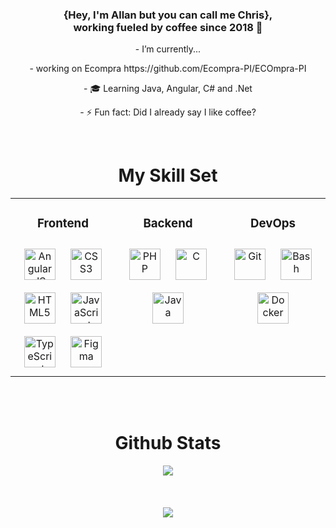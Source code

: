 

### <div align="center">{Hey, I'm Allan but you can call me Chris}, <br> working fueled by coffee since 2018 🚀</div>  
  
  
 <p align = "center"> - I’m currently... </p>
 
 <p align = "center">- working on Ecompra https://github.com/Ecompra-PI/ECOmpra-PI </p>
  

<p align = "center">- 🎓 Learning Java, Angular, C# and .Net</p>   
  

<p align = "center">- ⚡ Fun fact: Did I already say I like coffee?</p>  
  



<br/>  


<h1 align = "center">My Skill Set </h1> 

<div align = "center">

<table><tr>
  <td align="center" width="33%">



### Frontend  
<div align="center">  
<img style="margin: 10px" src="https://profilinator.rishav.dev/skills-assets/angularjs-original.svg" alt="AngularJS" height="50" />  
<img style="margin: 10px" src="https://profilinator.rishav.dev/skills-assets/css3-original-wordmark.svg" alt="CSS3" height="50" />  
<img style="margin: 10px" src="https://profilinator.rishav.dev/skills-assets/html5-original-wordmark.svg" alt="HTML5" height="50" />  
<img style="margin: 10px" src="https://profilinator.rishav.dev/skills-assets/javascript-original.svg" alt="JavaScript" height="50" />  
<img style="margin: 10px" src="https://profilinator.rishav.dev/skills-assets/typescript-original.svg" alt="TypeScript" height="50" />  
<img style="margin: 10px" src="https://profilinator.rishav.dev/skills-assets/figma-icon.svg" alt="Figma" height="50" />  
</div>

</td><td align="center" valign = "top" width="33%">



### Backend  
<div align="center">  
<img style="margin: 10px" src="https://profilinator.rishav.dev/skills-assets/php-original.svg" alt="PHP" height="50" />  
<img style="margin: 10px" src="https://profilinator.rishav.dev/skills-assets/c-original.svg" alt="C" height="50" />  
<img style="margin: 10px" src="https://profilinator.rishav.dev/skills-assets/java-original-wordmark.svg" alt="Java" height="50" />  
</div>

</td><td align="center" valign = "top" width="33%">



### DevOps  
<div align="center">  
<img style="margin: 10px" src="https://profilinator.rishav.dev/skills-assets/git-scm-icon.svg" alt="Git" height="50" />  
<img style="margin: 10px" src="https://profilinator.rishav.dev/skills-assets/gnu_bash-icon.svg" alt="Bash" height="50" />  
<img style="margin: 10px" src="https://profilinator.rishav.dev/skills-assets/docker-original-wordmark.svg" alt="Docker" height="50" />  
</div>

</td></tr></table>  

</div>

<br/>  



<br/>  

<h1 align = " center "> Github Stats </h1>
 
<div align="center"><img src="https://github-readme-stats.vercel.app/api?username=AllanChristianG&show_icons=true&count_private=true&hide_border=true" align="center" /></div>  

<br/>  

  

<br/>  

  

<br/>  

<div align="center">
<img src="https://komarev.com/ghpvc/?username=AllanChristianG&&style=flat-square" align="center" />
</div>  
  

<br/>  


<br/>


